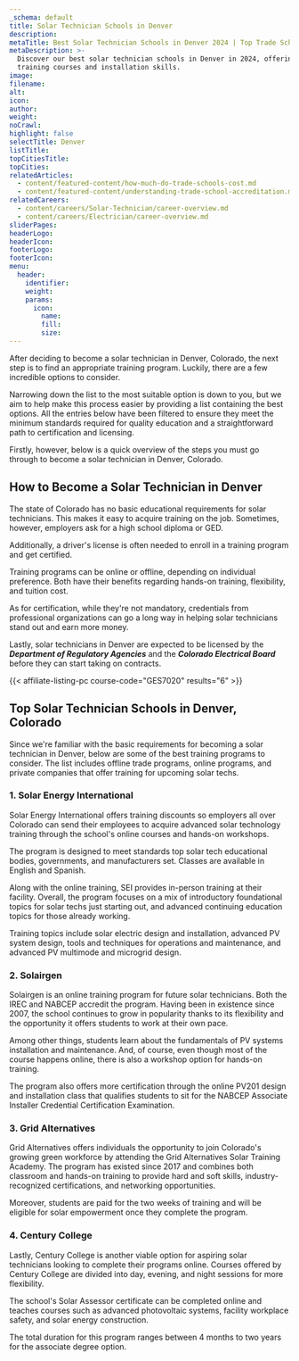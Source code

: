 ```yaml
---
_schema: default
title: Solar Technician Schools in Denver
description:
metaTitle: Best Solar Technician Schools in Denver 2024 | Top Trade Schools
metaDescription: >-
  Discover our best solar technician schools in Denver in 2024, offering
  training courses and installation skills.
image:
filename:
alt:
icon:
author:
weight:
noCrawl:
highlight: false
selectTitle: Denver
listTitle:
topCitiesTitle:
topCities:
relatedArticles:
  - content/featured-content/how-much-do-trade-schools-cost.md
  - content/featured-content/understanding-trade-school-accreditation.md
relatedCareers:
  - content/careers/Solar-Technician/career-overview.md
  - content/careers/Electrician/career-overview.md
sliderPages:
headerLogo:
headerIcon:
footerLogo:
footerIcon:
menu:
  header:
    identifier:
    weight:
    params:
      icon:
        name:
        fill:
        size:
---
```

After deciding to become a solar technician in Denver, Colorado, the next step is to find an appropriate training program. Luckily, there are a few incredible options to consider.

Narrowing down the list to the most suitable option is down to you, but we aim to help make this process easier by providing a list containing the best options. All the entries below have been filtered to ensure they meet the minimum standards required for quality education and a straightforward path to certification and licensing.

Firstly, however, below is a quick overview of the steps you must go through to become a solar technician in Denver, Colorado.

## **How to Become a Solar Technician in Denver**

The state of Colorado has no basic educational requirements for solar technicians. This makes it easy to acquire training on the job. Sometimes, however, employers ask for a high school diploma or GED.

Additionally, a driver's license is often needed to enroll in a training program and get certified.

Training programs can be online or offline, depending on individual preference. Both have their benefits regarding hands-on training, flexibility, and tuition cost.

As for certification, while they're not mandatory, credentials from professional organizations can go a long way in helping solar technicians stand out and earn more money.

Lastly, solar technicians in Denver are expected to be licensed by the ***Department of Regulatory Agencies*** and the ***Colorado Electrical Board*** before they can start taking on contracts.

{{< affiliate-listing-pc course-code="GES7020" results="6" >}}

## **Top Solar Technician Schools in Denver, Colorado**

Since we're familiar with the basic requirements for becoming a solar technician in Denver, below are some of the best training programs to consider. The list includes offline trade programs, online programs, and private companies that offer training for upcoming solar techs.

### **1\. Solar Energy International**

Solar Energy International offers training discounts so employers all over Colorado can send their employees to acquire advanced solar technology training through the school's online courses and hands-on workshops.

The program is designed to meet standards top solar tech educational bodies, governments, and manufacturers set. Classes are available in English and Spanish.

Along with the online training, SEI provides in-person training at their facility. Overall, the program focuses on a mix of introductory foundational topics for solar techs just starting out, and advanced continuing education topics for those already working.

Training topics include solar electric design and installation, advanced PV system design, tools and techniques for operations and maintenance, and advanced PV multimode and microgrid design.

### **2\. Solairgen**

Solairgen is an online training program for future solar technicians. Both the IREC and NABCEP accredit the program. Having been in existence since 2007, the school continues to grow in popularity thanks to its flexibility and the opportunity it offers students to work at their own pace.

Among other things, students learn about the fundamentals of PV systems installation and maintenance. And, of course, even though most of the course happens online, there is also a workshop option for hands-on training.

The program also offers more certification through the online PV201 design and installation class that qualifies students to sit for the NABCEP Associate Installer Credential Certification Examination.

### 3\. Grid Alternatives

Grid Alternatives offers individuals the opportunity to join Colorado's growing green workforce by attending the Grid Alternatives Solar Training Academy. The program has existed since 2017 and combines both classroom and hands-on training to provide hard and soft skills, industry-recognized certifications, and networking opportunities.

Moreover, students are paid for the two weeks of training and will be eligible for solar empowerment once they complete the program.

### 4\. Century College

Lastly, Century College is another viable option for aspiring solar technicians looking to complete their programs online. Courses offered by Century College are divided into day, evening, and night sessions for more flexibility.

The school's Solar Assessor certificate can be completed online and teaches courses such as advanced photovoltaic systems, facility workplace safety, and solar energy construction.

The total duration for this program ranges between 4 months to two years for the associate degree option.